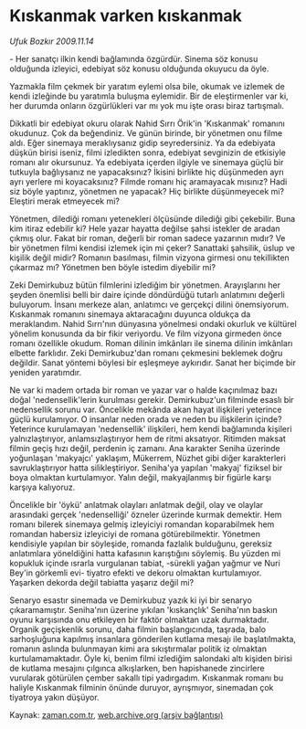 # Kıskanmak varken kıskanmak

*Ufuk Bozkır 2009.11.14*

<tr><td class="metin" colspan="2" style="padding-top: 20px; padding-left: 5px; ">- Her sanatçı ilkin kendi bağlamında özgürdür. Sinema söz konusu olduğunda izleyici, edebiyat söz konusu olduğunda okuyucu da öyle.</td></tr><tr><td class="metin" colspan="2" style="padding-top: 20px; padding-left: 5px; "><p>Yazmakla film çekmek bir yaratım eylemi olsa bile, okumak ve izlemek de kendi izleğinde bu yaratımla buluşma eylemidir. Bir de eleştirmenler var ki, her durumda onların özgürlükleri var mı yok mu işte orası biraz tartışmalı.
<p>Dikkatli bir edebiyat okuru olarak Nahid Sırrı Örik'in 'Kıskanmak' romanını okudunuz. Çok da beğendiniz. Ve günün birinde, bir yönetmen onu filme aldı. Eğer sinemaya meraklıysanız gidip seyredersiniz. Ya da edebiyata düşkün birisi iseniz, filmi izledikten sonra, edebiyat sevginizin de etkisiyle romanı alır okursunuz. Ya edebiyata içerden ilgiyle ve sinemaya güçlü bir tutkuyla bağlıysanız ne yapacaksınız? İkisini birlikte hiç düşünmeden ayrı ayrı yerlere mi koyacaksınız? Filmde romanı hiç aramayacak mısınız? Hadi siz böyle yaptınız, yönetmen ne yapacak? Hiç birlikte düşünmeyecek mi? Eleştiri merak etmeyecek mi?
<p>Yönetmen, dilediği romanı yetenekleri ölçüsünde dilediği gibi çekebilir. Buna kim itiraz edebilir ki? Hele yazar hayatta değilse şahsi istekler de aradan çıkmış olur. Fakat bir roman, değerli bir roman sadece yazarının mıdır? Ve bir yönetmen filmi kendisi izlemek için mi çeker? Sanattaki şahsilik, üslup ve kişilik değil midir? Romanın basılması, filmin vizyona girmesi onu tekillikten çıkarmaz mı? Yönetmen ben böyle istedim diyebilir mi?
<p>Zeki Demirkubuz bütün filmlerini izlediğim bir yönetmen. Arayışlarını her şeyden önemlisi belli bir daire içinde döndürdüğü tutarlı anlatımını değerli buluyorum. İnsanı merkeze alan, anlatımcı ve gerçekçi dilini önemsiyorum. Kıskanmak romanını sinemaya aktaracağını duyunca oldukça da meraklandım. Nahid Sırrı'nın dünyasına yönelmesi ondaki okurluk ve kültürel yönelim konusunda da bir fikir veriyordu. Ve film vizyona girmeden önce romanı özellikle okudum. Roman dilinin imkânları ile sinema dilinin imkânları elbette farklıdır. Zeki Demirkubuz'dan romanı çekmesini beklemek doğru değildir. Sanat yöntemi böylesi bir eşleşmeye aykırıdır. Sanat her biçimde bir yeniden yaratımdır.
<p>Ne var ki madem ortada bir roman ve yazar var o halde kaçınılmaz bazı doğal 'nedensellik'lerin kurulması gerekir. Demirkubuz'un filminde esaslı bir nedensellik sorunu var. Öncelikle mekânda akan hayat ilişkileri yeterince güçlü kurulamıyor. O insanlar neden orada ve neden bu ilişkilerin içinde? Yeterince kurulamayan 'nedensellik' ilişkileri, hem kendi bağlamında kişileri yalnızlaştırıyor, anlamsızlaştırıyor hem de ritmi aksatıyor. Ritimden maksat filmin geçiş hızı değil, perdenin iç zamanı. Ana karakter Seniha üzerinde yoğunlaşan 'makyajcı' yaklaşım, Mükerrem, Nüzhet gibi diğer karakterleri savruklaştırıyor hatta silikleştiriyor. Seniha'ya yapılan 'makyaj' fiziksel bir boya olmaktan kurtulamıyor. Yalın değil, makyajlanmış bir figürle karşı karşıya kalıyoruz.
<p>Öncelikle bir 'öykü' anlatmak olayları anlatmak değil, olay ve olaylar arasındaki gerçek 'nedenselliği' özneler üzerinde kurmak demektir. Hem romanı bilerek sinemaya gelmiş izleyiciyi romandan koparabilmek hem romandan habersiz izleyiciyi de romana götürebilmektir. Yönetmen kendisiyle yapılan bir söyleşide, romanda fazlalık bulduğunu, gereksiz anlatımlara yöneldiğini hatta kafasının karıştığını söylemiş. Bu yüzden mi kopukluk içinde ısrarla vurgulanan tabiat, -sürekli yağan yağmur ve Nuri Bey'in görkemli evi- tiyatro efekti ve dekoru olmaktan kurtulamıyor. Yaşarken dekorda değil tabiatta yaşarız değil mi?
<p>Senaryo esastır sinemada ve Demirkubuz yazık ki iyi bir senaryo çıkaramamıştır. Seniha'nın üzerine yıkılan 'kıskançlık' Seniha'nın baskın oyunu karşısında onu etkileyen bir faktör olmaktan uzak durmaktadır. Organik geçişkenlik sorunu, daha filmin başlangıcında, taşrada, balo sarhoşluğuna kapılmış insanlara gönderilen kutlama mesajı ile başlatılmakta, romanın aslında bulunmayan kimi ara sıkıştırmalar politik iz olmaktan kurtulamamaktadır. Öyle ki, benim filmi izlediğim salondaki altı kişiden birisi de kutlama mesajını çılgınca alkışlarken, ben hapishanede zincirlere vurularak götürülen çember sakallı tipi yadırgadım. Kıskanmak romanı bu haliyle Kıskanmak filminin önünde duruyor, ayrışmıyor, sinemadan çok tiyatroya yakın düşüyor.<br/></p></p></p></p></p></p></p></td></tr>

Kaynak: [zaman.com.tr](http://zaman.com.tr/yazar.do?yazino=915326), [web.archive.org (arşiv bağlantısı)](http://web.archive.org/web/20091118085408/http://zaman.com.tr:80/yazar.do?yazino=915326)
